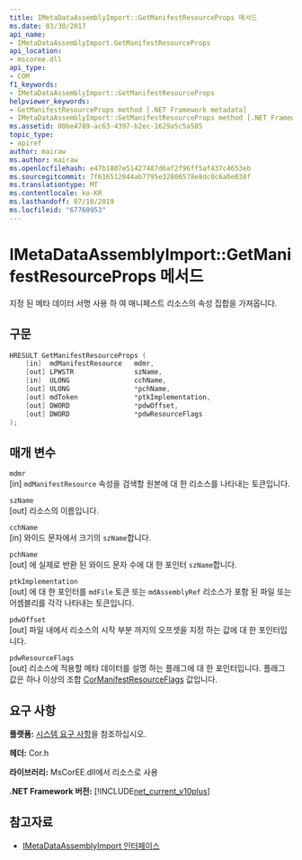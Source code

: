```yaml
---
title: IMetaDataAssemblyImport::GetManifestResourceProps 메서드
ms.date: 03/30/2017
api_name:
- IMetaDataAssemblyImport.GetManifestResourceProps
api_location:
- mscoree.dll
api_type:
- COM
f1_keywords:
- IMetaDataAssemblyImport::GetManifestResourceProps
helpviewer_keywords:
- GetManifestResourceProps method [.NET Framework metadata]
- IMetaDataAssemblyImport::GetManifestResourceProps method [.NET Framework metadata]
ms.assetid: 00be4789-ac63-4397-b2ec-1629a5c5a585
topic_type:
- apiref
author: mairaw
ms.author: mairaw
ms.openlocfilehash: e47b1807e51427487d6af2f96ff5af437c4653eb
ms.sourcegitcommit: 7f616512044ab7795e32806578e8dc0c6a0e038f
ms.translationtype: MT
ms.contentlocale: ko-KR
ms.lasthandoff: 07/10/2019
ms.locfileid: "67760953"
---
```

# <a name="imetadataassemblyimportgetmanifestresourceprops-method"></a>IMetaDataAssemblyImport::GetManifestResourceProps 메서드
지정 된 메타 데이터 서명 사용 하 여 매니페스트 리소스의 속성 집합을 가져옵니다.  
  
## <a name="syntax"></a>구문  
  
```cpp  
HRESULT GetManifestResourceProps (  
    [in]  mdManifestResource   mdmr,   
    [out] LPWSTR               szName,   
    [in]  ULONG                cchName,   
    [out] ULONG                *pchName,   
    [out] mdToken              *ptkImplementation,   
    [out] DWORD                *pdwOffset,   
    [out] DWORD                *pdwResourceFlags  
);  
```  
  
## <a name="parameters"></a>매개 변수  
 `mdmr`  
 [in] `mdManifestResource` 속성을 검색할 원본에 대 한 리소스를 나타내는 토큰입니다.  
  
 `szName`  
 [out] 리소스의 이름입니다.  
  
 `cchName`  
 [in] 와이드 문자에서 크기의 `szName`합니다.  
  
 `pchName`  
 [out] 에 실제로 반환 된 와이드 문자 수에 대 한 포인터 `szName`합니다.  
  
 `ptkImplementation`  
 [out] 에 대 한 포인터를 `mdFile` 토큰 또는 `mdAssemblyRef` 리소스가 포함 된 파일 또는 어셈블리를 각각 나타내는 토큰입니다.  
  
 `pdwOffset`  
 [out] 파일 내에서 리소스의 시작 부분 까지의 오프셋을 지정 하는 값에 대 한 포인터입니다.  
  
 `pdwResourceFlags`  
 [out] 리소스에 적용할 메타 데이터를 설명 하는 플래그에 대 한 포인터입니다. 플래그 값은 하나 이상의 조합 [CorManifestResourceFlags](../../../../docs/framework/unmanaged-api/metadata/cormanifestresourceflags-enumeration.md) 값입니다.  
  
## <a name="requirements"></a>요구 사항  
 **플랫폼:** [시스템 요구 사항](../../../../docs/framework/get-started/system-requirements.md)을 참조하십시오.  
  
 **헤더:** Cor.h  
  
 **라이브러리:** MsCorEE.dll에서 리소스로 사용  
  
 **.NET Framework 버전:** [!INCLUDE[net_current_v10plus](../../../../includes/net-current-v10plus-md.md)]  
  
## <a name="see-also"></a>참고자료

- [IMetaDataAssemblyImport 인터페이스](../../../../docs/framework/unmanaged-api/metadata/imetadataassemblyimport-interface.md)
